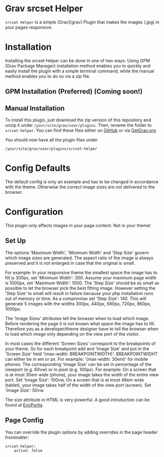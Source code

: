 # Grav srcset Helper

`srcset Helper` is a simple [Grav][grav] Plugin that makes the images (.jpg) in your pages responsive.

# Installation

Installing the srcset Helper can be done in one of two ways. Using GPM (Grav Package Manager) installation method enables you to quickly and easily install the plugin with a simple terminal command, while the manual method enables you to do so via a zip file.

## GPM Installation (Preferred) (Coming soon!)
<!---
The simplest way to install this plugin is via the [Grav Package Manager (GPM)](http://learn.getgrav.org/advanced/grav-gpm) through your system's Terminal (also called the command line).  From the root of your Grav install type:

    bin/gpm install srcset-helper

This will install the srcset Helper into your `/user/plugins` directory within Grav. Its files can be found under `/your/site/grav/user/plugins/srcset-helper`.-->

## Manual Installation

To install this plugin, just download the zip version of this repository and unzip it under `/your/site/grav/user/plugins`. Then, rename the folder to `srcset-helper`. You can find these files either on [GitHub](https://github.com/simoncramer/grav-plugin-srcset) or via [GetGrav.org](http://getgrav.org/downloads/plugins#extras).

You should now have all the plugin files under

    /your/site/grav/user/plugins/srcset-helper
    
# Config Defaults

The default config is only an example and has to be changed in accordance with the theme. Otherwise the correct image sizes are not delivered to the browser.

# Configuration

This plugin only affects images in your page content. Not in your theme!

## Set Up

The options 'Maximum Width', 'Minimum Width' and 'Step Size' govern which image sizes are generated. The aspect ratio of the image is always preserved and it is not enlarged in case that the original is small.

For example: In your responsive theme the smallest space the image has to fill is 300px, set 'Minimum Width': 300. Assume your maximum page width is 1000px, set 'Maximum Width': 1000. The 'Step Size' should be as small as possible to let the browser pick the best fitting image. However setting the 'Step Size' to small will result in failure because your php installation runs out of memory or time. As a compromise set 'Step Size': 140. This will generate 5 images with the widths 300px, 440px, 580px, 720px, 860px, 1000px.

The 'Image Sizes' attributes tell the browser when to load which image. Before rendering the page it is not known what space the image has to fill. Therefore you as a developer/theme designer have to tell the browser when to load which image only depending on the view port of the visitor. 

In most cases the different 'Screen Sizes' correspont to the breakpoints of your theme. So for each breakpoint add and 'Image Size' and put in the 'Screen Size' field '(max-width: BREAKPOINTWIDTH)'. BREAKPOINTWIDHT can either be in em or px. For example: '(max-width: 30em)' for mobile phones. The corresponding 'Image Size' can be set in percentage of the viewport (e.g. 60vw) or in pixel (e.g. 100px). For example: On a screen that is at most 30em wide (phone), your image takes the width of the entire view port. Set 'Image Size': 100vw. On a screen that is at most 48em wide (tablet), your image takes half of the width of the view port (screen). Set 'Image Size': 50vw.

The size attribute in HTML is very powerful. A good introduction can be found at [EricPortis](https://ericportis.com/posts/2014/srcset-sizes/).


## Page Config

You can override the plugin options by adding overrides in the page header frontmatter:

```
srcset-helper:
    active: false
```